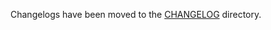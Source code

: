 Changelogs have been moved to the [CHANGELOG](https://github.com/antrea-io/antrea/blob/v1.12.0/CHANGELOG) directory.
